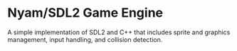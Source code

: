 # Nyam/SDL2 Game Engine

A simple implementation of SDL2 and C++ that includes sprite and graphics management, input handling, and collision detection.


 





